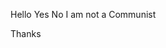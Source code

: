 Hello
Yes
No I am not a Communist

Thanks
<!---
SovietMuffinn/SovietMuffinn is a ✨ special ✨ repository because its `README.md` (this file) appears on your GitHub profile.
You can click the Preview link to take a look at your changes.
--->
